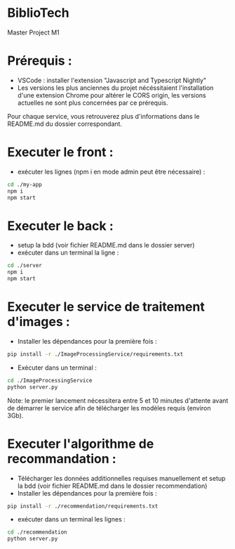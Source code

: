 # BiblioTech
Master Project M1

# Prérequis :
- VSCode : installer l'extension "Javascript and Typescript Nightly"
- Les versions les plus anciennes du projet nécéssitaient l'installation d'une extension Chrome pour altérer le CORS origin, les versions actuelles ne sont plus concernées par ce prérequis.

Pour chaque service, vous retrouverez plus d'informations dans le README.md du dossier correspondant.

# Executer le front :
- exécuter les lignes (npm i en mode admin peut être nécessaire) :
```zsh
cd ./my-app
npm i
npm start
```

# Executer le back :
- setup la bdd (voir fichier README.md dans le dossier server)
- exécuter dans un terminal la ligne :
```zsh
cd ./server
npm i
npm start
```

# Executer le service de traitement d'images :
- Installer les dépendances pour la première fois :
```zsh
pip install -r ./ImageProcessingService/requirements.txt
```
- Exécuter dans un terminal :
```zsh
cd ./ImageProcessingService
python server.py
```
Note: le premier lancement nécessitera entre 5 et 10 minutes d'attente avant de démarrer le service afin de télécharger les modèles requis (environ 3Gb).

# Executer l'algorithme de recommandation :
- Télécharger les données additionnelles requises manuellement et setup la bdd (voir fichier README.md dans le dossier recommendation)
- Installer les dépendances pour la première fois :
```zsh
pip install -r ./recommendation/requirements.txt
```
- exécuter dans un terminal les lignes :
```zsh
cd ./recommendation
python server.py
```
